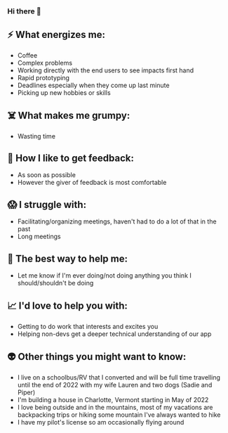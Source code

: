 ### Hi there 👋

## ⚡ What energizes me:
- Coffee
- Complex problems
- Working directly with the end users to see impacts first hand
- Rapid prototyping
- Deadlines especially when they come up last minute
- Picking up new hobbies or skills

## ☠️ What makes me grumpy:
- Wasting time

## 📝 How I like to get feedback:
- As soon as possible 
- However the giver of feedback is most comfortable

## 😱 I struggle with:
- Facilitating/organizing meetings, haven't had to do a lot of that in the past
- Long meetings

## 🤝 The best way to help me:
- Let me know if I'm ever doing/not doing anything you think I should/shouldn't be doing

## 📈 I'd love to help you with:
- Getting to do work that interests and excites you
- Helping non-devs get a deeper technical understanding of our app

## 👽 Other things you might want to know:
- I live on a schoolbus/RV that I converted and will be full time travelling until the end of 2022 with my wife Lauren and two dogs (Sadie and Piper)
- I'm building a house in Charlotte, Vermont starting in May of 2022
- I love being outside and in the mountains, most of my vacations are backpacking trips or hiking some mountain I've always wanted to hike
- I have my pilot's license so am occasionally flying around 

<!--
**nweinmeister/nweinmeister** is a ✨ _special_ ✨ repository because its `README.md` (this file) appears on your GitHub profile.

Here are some ideas to get you started:

- 🔭 I’m currently working on ...
- 🌱 I’m currently learning ...
- 👯 I’m looking to collaborate on ...
- 🤔 I’m looking for help with ...
- 💬 Ask me about ...
- 📫 How to reach me: ...
- 😄 Pronouns: ...
- ⚡ Fun fact: ...
-->
